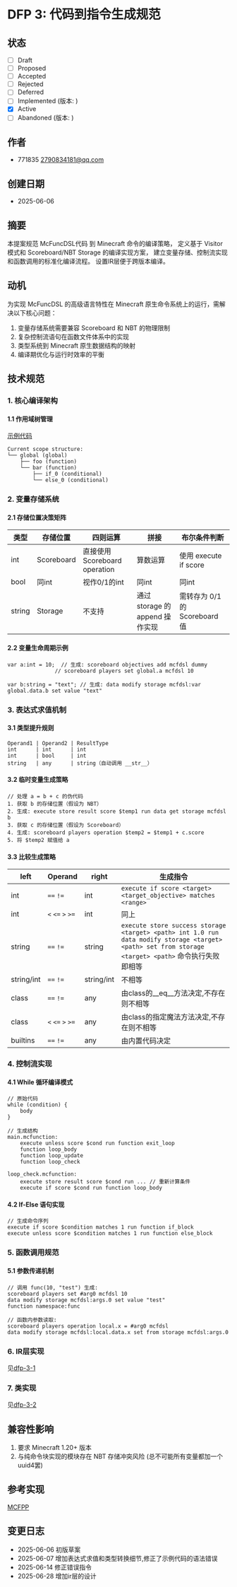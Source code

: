# DFP 3: 代码到指令生成规范

## 状态

- [ ] Draft
- [ ] Proposed
- [ ] Accepted
- [ ] Rejected
- [ ] Deferred
- [ ] Implemented (版本: )
- [x] Active
- [ ] Abandoned (版本: )

## 作者

- 771835 <2790834181@qq.com>

## 创建日期

- 2025-06-06

## 摘要

本提案规范 McFuncDSL代码 到 Minecraft 命令的编译策略，
定义基于 Visitor 模式和 Scoreboard/NBT Storage 的编译实现方案，
建立变量存储、控制流实现和函数调用的标准化编译流程。
设置IR层便于跨版本编译。

## 动机

为实现 McFuncDSL 的高级语言特性在 Minecraft 原生命令系统上的运行，需解决以下核心问题：

1. 变量存储系统需要兼容 Scoreboard 和 NBT 的物理限制
2. 复杂控制流语句在函数文件体系中的实现
3. 类型系统到 Minecraft 原生数据结构的映射
4. 编译期优化与运行时效率的平衡

## 技术规范

### 1. 核心编译架构

#### 1.1 作用域树管理

[示例代码](../example/example1.mcdl)

    Current scope structure:
    └── global (global)
        ├── foo (function)
        └── bar (function)
            ├── if_0 (conditional)
            └── else_0 (conditional)

### 2. 变量存储系统

#### 2.1 存储位置决策矩阵

| 类型     | 存储位置       | 四则运算                      | 拼接                       | 布尔条件判断                  |
|--------|------------|---------------------------|--------------------------|-------------------------|
| int    | Scoreboard | 直接使用 Scoreboard operation | 算数运算                     | 使用 execute if score     |
| bool   | 同int       | 视作0/1的int                 | 同int                     | 同int                    |
| string | Storage    | 不支持                       | 通过 storage 的 append 操作实现 | 需转存为 0/1 的 Scoreboard 值 |

#### 2.2 变量生命周期示例

    var a:int = 10;  // 生成: scoreboard objectives add mcfdsl dummy
                   // scoreboard players set global.a mcfdsl 10
    
    var b:string = "text"; // 生成: data modify storage mcfdsl:var global.data.b set value "text"

### 3. 表达式求值机制

#### 3.1 类型提升规则

    Operand1 | Operand2 | ResultType
    int      | int      | int
    int      | bool     | int
    string   | any      | string（自动调用 __str__）

#### 3.2 临时变量生成策略

    // 处理 a = b + c 的伪代码
    1. 获取 b 的存储位置（假设为 NBT）
    2. 生成: execute store result score $temp1 run data get storage mcfdsl b
    3. 获取 c 的存储位置（假设为 Scoreboard）
    4. 生成: scoreboard players operation $temp2 = $temp1 + c.score
    5. 将 $temp2 赋值给 a

#### 3.3 比较生成策略

| left       | Operand           | right      | 生成指令                                                                                                                                       |
|------------|-------------------|------------|--------------------------------------------------------------------------------------------------------------------------------------------|
| int        | `==` `!=`         | int        | `execute if score <target> <target_objective> matches <range>`                                                                             |
| int        | `<` `<=` `>` `>=` | int        | 同上                                                                                                                                         |
| string     | `==` `!=`         | string     | `execute store success storage <target> <path> int 1.0 run data modify storage <target> <path> set from storage <target> <path>` 命令执行失败即相等 |
| string/int | `==` `!=`         | string/int | 不相等                                                                                                                                        |
| class      | `==` `!=`         | any        | 由class的__eq__方法决定,不存在则不相等                                                                                                                  |
| class      | `<` `<=` `>` `>=` | any        | 由class的指定魔法方法决定,不存在则不相等                                                                                                                    | 
| builtins   | `==` `!=`         | any        | 由内置代码决定                                                                                                                                    |

### 4. 控制流实现

#### 4.1 While 循环编译模式

    // 原始代码
    while (condition) {
        body
    }
    
    // 生成结构
    main.mcfunction:
        execute unless score $cond run function exit_loop
        function loop_body
        function loop_update
        function loop_check
    
    loop_check.mcfunction:
        execute store result score $cond run ... // 重新计算条件
        execute if score $cond run function loop_body

#### 4.2 If-Else 语句实现

    // 生成命令序列
    execute if score $condition matches 1 run function if_block
    execute unless score $condition matches 1 run function else_block

### 5. 函数调用规范

#### 5.1 参数传递机制

    // 调用 func(10, "test") 生成:
    scoreboard players set #arg0 mcfdsl 10
    data modify storage mcfdsl:args.0 set value "test"
    function namespace:func
    
    // 函数内参数读取:
    scoreboard players operation local.x = #arg0 mcfdsl
    data modify storage mcfdsl:local.data.x set from storage mcfdsl:args.0

### 6. IR层实现

见[dfp-3-1](DFP-3-1.md)

### 7. 类实现

见[dfp-3-2](DFP-3-2.md)

## 兼容性影响

1. 要求 Minecraft 1.20+ 版本
2. 与纯命令块实现的模块存在 NBT 存储冲突风险 (总不可能所有变量都加一个uuid4罢)

## 参考实现

[MCFPP](https://github.com/MinecraftFunctionPlusPlus/MCFPP)

## 变更日志

- 2025-06-06 初版草案
- 2025-06-07 增加表达式求值和类型转换细节,修正了示例代码的语法错误
- 2025-06-14 修正错误指令
- 2025-06-28 增加ir层的设计
